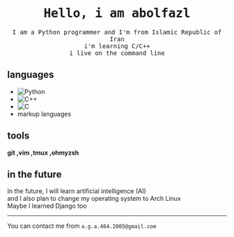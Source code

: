 <div align = "center">
	<h1><samp><b>Hello, i am abolfazl</b></samp></h1>
    <p><samp>I am a Python programmer and I'm from Islamic Republic of Iran<br>i'm learning C/C++<br>i live on the command line</samp></p>
</div>

## languages
- ![Python](https://img.shields.io/badge/python-672326?style=for-the-badge&logo=python&logoColor=green) 
- ![C++](https://img.shields.io/badge/c++-%2300f.svg?style=for-the-badge&logo=c%2B%2B&logoColor=white)
- ![C](https://img.shields.io/badge/c-%2300599C.svg?style=for-the-badge&logo=c&logoColor=white)
- markup languages
 
## tools
**git ,vim ,tmux ,ohmyzsh**
 
## in the future
In the future, I will learn artificial intelligence (AI)<br>
and I also plan to change my operating system to Arch Linux<br>
Maybe I learned Django too

---
You can contact me from `a.g.a.464.2005@gmail.com`


